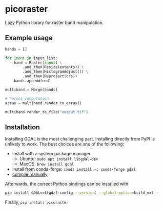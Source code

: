 # picoraster

Lazy Python library for raster band manipulation.

## Example usage

```python
bands = []

for input in input_list:
    band = Raster(input) \
        .and_then(Resize(extents)) \
        .and_then(HistogramAdjust()) \
        .and_then(Reproject(crs))
    bands.append(end)

multiband = Merge(bands)

# Forces computation
array = multiband.render_to_array()

multiband.render_to_file("output.tif")
```

## Installation

Installing GDAL is the most challenging part. Installing directly from PyPI is unlikely to work. The best choices are one of the following:

- install with a system package manager
    - Ubuntu: `sudo apt install libgdal-dev`
    - MacOS: `brew install gdal`
- install from conda-forge: `conda install -c conda-forge gdal`
- [compile manually](http://trac.osgeo.org/gdal/wiki/BuildHints)

Afterwards, the correct Python bindings can be installed with
```bash
pip install GDAL==$(gdal-config --version) --global-option=build_ext --global-option="-I/usr/include/gdal" 
```

Finally,
`pip install picoraster`